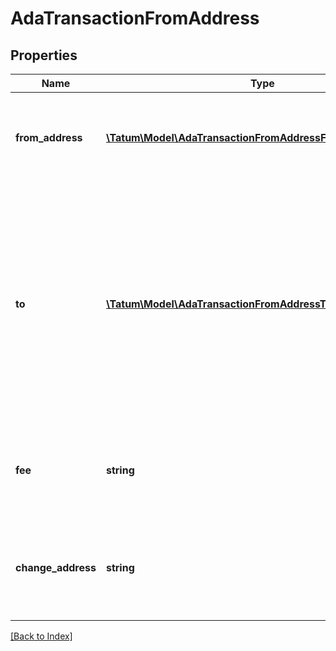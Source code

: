 # AdaTransactionFromAddress

## Properties

Name | Type | Description | Notes
------------ | ------------- | ------------- | -------------
**from_address** | [**\Tatum\Model\AdaTransactionFromAddressFromAddressInner[]**](AdaTransactionFromAddressFromAddressInner.md) | The array of blockchain addresses to send the assets from and their private keys. For each address, the last 100 transactions are scanned for any UTXO to be included in the transaction. |
**to** | [**\Tatum\Model\AdaTransactionFromAddressToInner[]**](AdaTransactionFromAddressToInner.md) | The array of blockchain addresses to send the assets to and the amounts that each address should receive (in ADA). The difference between the UTXOs calculated in the &lt;code&gt;fromAddress&lt;/code&gt; section and the total amount to receive calculated in the &lt;code&gt;to&lt;/code&gt; section will be used as the gas fee. To explicitly specify the fee amount and the blockchain address where any extra funds remaining after covering the fee will be sent, set the &lt;code&gt;fee&lt;/code&gt; and &lt;code&gt;changeAddress&lt;/code&gt; parameters. |
**fee** | **string** | The fee to be paid for the transaction (in ADA); if you are using this parameter, you have to also use the &lt;code&gt;changeAddress&lt;/code&gt; parameter because these two parameters only work together. | [optional]
**change_address** | **string** | The blockchain address to send any extra assets remaning after covering the fee to; if you are using this parameter, you have to also use the &lt;code&gt;fee&lt;/code&gt; parameter because these two parameters only work together. | [optional]

[[Back to Index]](../index.md)

